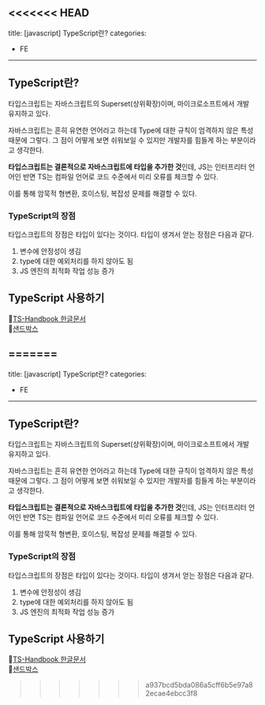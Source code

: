 <<<<<<< HEAD
---
title: \[javascript] TypeScript란?
categories:
- FE
---

## TypeScript란?

타입스크립트는 자바스크립트의 Superset(상위확장)이며, 마이크로소프트에서 개발 유지하고 있다.

자바스크립트는 흔히 유연한 언어라고 하는데 Type에 대한 규칙이 엄격하지 않은 특성 때문에 그렇다.
그 점이 어떻게 보면 쉬워보일 수 있지만 개발자를 힘들게 하는 부분이라고 생각한다.

**타입스크립트는 결론적으로 자바스크립트에 타입을 추가한 것**인데,
JS는 인터프리터 언어인 반면 TS는 컴파일 언어로 코드 수준에서 미리 오류를 체크할 수 있다.

이를 통해 암묵적 형변환, 호이스팅, 복잡성 문제를 해결할 수 있다.


### TypeScript의 장점

타입스크립트의 장점은 타입이 있다는 것이다.
타입이 생겨서 얻는 장점은 다음과 같다.

1. 변수에 안정성이 생김
2. type에 대한 예외처리를 하지 않아도 됨
3. JS 엔진의 최적화 작업 성능 증가


## TypeScript 사용하기

🔗<a href="https://typescript-kr.github.io/">TS-Handbook 한글문서</a>
<br>
🔗<a href="https://codesandbox.io/s/vanilla-ts">샌드박스</a>

=======
---
title: \[javascript] TypeScript란?
categories:
- FE
---

## TypeScript란?

타입스크립트는 자바스크립트의 Superset(상위확장)이며, 마이크로소프트에서 개발 유지하고 있다.

자바스크립트는 흔히 유연한 언어라고 하는데 Type에 대한 규칙이 엄격하지 않은 특성 때문에 그렇다.
그 점이 어떻게 보면 쉬워보일 수 있지만 개발자를 힘들게 하는 부분이라고 생각한다.

**타입스크립트는 결론적으로 자바스크립트에 타입을 추가한 것**인데,
JS는 인터프리터 언어인 반면 TS는 컴파일 언어로 코드 수준에서 미리 오류를 체크할 수 있다.

이를 통해 암묵적 형변환, 호이스팅, 복잡성 문제를 해결할 수 있다.


### TypeScript의 장점

타입스크립트의 장점은 타입이 있다는 것이다.
타입이 생겨서 얻는 장점은 다음과 같다.

1. 변수에 안정성이 생김
2. type에 대한 예외처리를 하지 않아도 됨
3. JS 엔진의 최적화 작업 성능 증가


## TypeScript 사용하기

🔗<a href="https://typescript-kr.github.io/">TS-Handbook 한글문서</a>
<br>
🔗<a href="https://codesandbox.io/s/vanilla-ts">샌드박스</a>

>>>>>>> a937bcd5bda086a5cff6b5e97a82ecae4ebcc3f8
